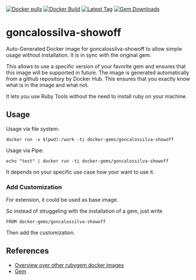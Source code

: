 [![Docker pulls](https://img.shields.io/docker/pulls/rubygem/goncalossilva-showoff.svg)](https://hub.docker.com/r/rubygem/goncalossilva-showoff/)
[![Docker Build](https://img.shields.io/docker/automated/rubygem/goncalossilva-showoff.svg)](https://hub.docker.com/r/rubygem/goncalossilva-showoff/)
[![Latest Tag](https://img.shields.io/github/tag/docker-rubygem/goncalossilva-showoff.svg)](https://hub.docker.com/r/rubygem/goncalossilva-showoff/)
[![Gem Downloads](https://img.shields.io/gem/dt/goncalossilva-showoff.svg)](https://rubygems.org/gems/goncalossilva-showoff/)
# goncalossilva-showoff

Auto-Generated Docker image for goncalossilva-showoff to allow simple usage without installation.
It is in sync with the original gem.

This allows to use a specific version of your favorite gem and ensures that this image will be supported in future.
The image is generated automatically from a github repository by Docker Hub.
This ensures that you exactly know what is in the image and what not.

It lets you use Ruby Tools without the need to install ruby on your machine.

## Usage

Usage via file system:

`docker run -v $(pwd):/work -ti docker-gems/goncalossilva-showoff`

Usage via Pipe:

`echo "test" | docker run -ti docker-gems/goncalossilva-showoff`

It depends on your specific use case how your want to use it.

### Add Customization

For extension, it could be used as base image.

So instead of struggeling with the installation of a gem, just write

`FROM docker-gems/goncalossilva-showoff`

Then add the customization.

## References

 - [Overview over other rubygem docker images](https://github.com/thinkbot/docker-rubygem)
 - [Gem](https://rubygems.org/gems/goncalossilva-showoff/)

